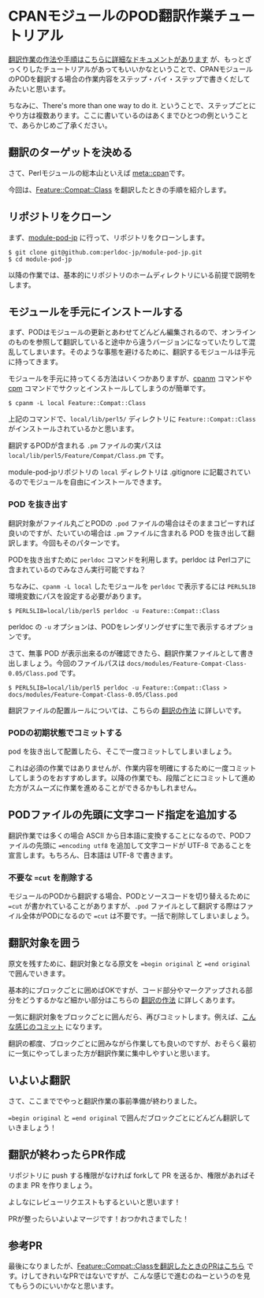 # CPANモジュールのPOD翻訳作業チュートリアル

[翻訳作業の作法や手順はこちらに詳細なドキュメントがあります](https://perldoc.jp/manners) が、もっとざっくりしたチュートリアルがあってもいいかなということで、CPANモジュールのPODを翻訳する場合の作業内容をステップ・バイ・ステップで書きくだしてみたいと思います。

ちなみに、There's more than one way to do it. ということで、ステップごとにやり方は複数あります。ここに書いているのはあくまでひとつの例ということで、あらかじめご了承ください。

## 翻訳のターゲットを決める

さて、Perlモジュールの総本山といえば [meta::cpan](https://metacpan.org/)です。

今回は、[Feature::Compat::Class](https://metacpan.org/pod/Feature::Compat::Class) を翻訳したときの手順を紹介します。

## リポジトリをクローン

まず、[module-pod-jp](https://github.com/perldoc-jp/module-pod-jp) に行って、リポジトリをクローンします。

```
$ git clone git@github.com:perldoc-jp/module-pod-jp.git
$ cd module-pod-jp
```

以降の作業では、基本的にリポジトリのホームディレクトリにいる前提で説明をします。

## モジュールを手元にインストールする

まず、PODはモジュールの更新とあわせてどんどん編集されるので、オンラインのものを参照して翻訳していると途中から違うバージョンになっていたりして混乱してしまいます。そのような事態を避けるために、翻訳するモジュールは手元に持ってきます。

モジュールを手元に持ってくる方法はいくつかありますが、[cpanm](https://metacpan.org/dist/App-cpanminus/view/bin/cpanm) コマンドや [cpm](https://metacpan.org/dist/App-cpm/view/script/cpm) コマンドでサクッとインストールしてしまうのが簡単です。

```
$ cpanm -L local Feature::Compat::Class
```

上記のコマンドで、`local/lib/perl5/` ディレクトリに `Feature::Compat::Class` がインストールされているかと思います。

翻訳するPODが含まれる `.pm` ファイルの実パスは `local/lib/perl5/Feature/Compat/Class.pm` です。

module-pod-jpリポジトリの `local` ディレクトリは .gitignore に記載されているのでモジュールを自由にインストールできます。

### POD を抜き出す

翻訳対象がファイル丸ごとPODの `.pod` ファイルの場合はそのままコピーすれば良いのですが、たいていの場合は `.pm` ファイルに含まれる POD を抜き出して翻訳します。今回もそのパターンです。

PODを抜き出すために `perldoc` コマンドを利用します。perldoc は Perlコアに含まれているのでみなさん実行可能ですね？

ちなみに、`cpanm -L local` したモジュールを `perldoc` で表示するには `PERL5LIB` 環境変数にパスを設定する必要があります。

```
$ PERL5LIB=local/lib/perl5 perldoc -u Feature::Compat::Class
```

perldoc の `-u` オプションは、PODをレンダリングせずに生で表示するオプションです。

さて、無事 POD が表示出来るのが確認できたら、翻訳作業ファイルとして書き出しましょう。今回のファイルパスは `docs/modules/Feature-Compat-Class-0.05/Class.pod` です。

```
$ PERL5LIB=local/lib/perl5 perldoc -u Feature::Compat::Class > docs/modules/Feature-Compat-Class-0.05/Class.pod
```

翻訳ファイルの配置ルールについては、こちらの [翻訳の作法](https://perldoc.jp/manners) に詳しいです。

### PODの初期状態でコミットする

pod を抜き出して配置したら、そこで一度コミットしてしまいましょう。

これは必須の作業ではありませんが、作業内容を明確にするために一度コミットしてしまうのをおすすめします。以降の作業でも、段階ごとにコミットして進めた方がスムーズに作業を進めることができるかもしれません。

## PODファイルの先頭に文字コード指定を追加する

翻訳作業では多くの場合 ASCII から日本語に変換することになるので、PODファイルの先頭に `=encoding utf8` を追加して文字コードが UTF-8 であることを宣言します。もちろん、日本語は UTF-8 で書きます。

### 不要な `=cut` を削除する

モジュールのPODから翻訳する場合、PODとソースコードを切り替えるために `=cut` が書かれていることがありますが、`.pod` ファイルとして翻訳する際はファイル全体がPODになるので `=cut` は不要です。一括で削除してしまいましょう。


## 翻訳対象を囲う

原文を残すために、翻訳対象となる原文を `=begin original` と `=end original` で囲んでいきます。

基本的にブロックごとに囲めばOKですが、コード部分やマークアップされる部分をどうするかなど細かい部分はこちらの [翻訳の作法](https://perldoc.jp/manners#code_translation) に詳しくあります。

一気に翻訳対象をブロックごとに囲んだら、再びコミットします。例えば、[こんな感じのコミット](https://github.com/perldoc-jp/module-pod-jp/pull/16/commits/867ece182d5e37a856412ae496cd773f25df76ba) になります。

翻訳の都度、ブロックごとに囲みながら作業しても良いのですが、おそらく最初に一気にやってしまった方が翻訳作業に集中しやすいと思います。

## いよいよ翻訳

さて、ここまででやっと翻訳作業の事前準備が終わりました。

`=begin original` と `=end original` で囲んだブロックごとにどんどん翻訳していきましょう！

## 翻訳が終わったらPR作成

リポジトリに push する権限がなければ forkして PR を送るか、権限があればそのまま PR を作りましょう。

よしなにレビューリクエストもするといいと思います！

PRが整ったらいよいよマージです！おつかれさまでした！

## 参考PR

最後になりましたが、[Feature::Compat::Classを翻訳したときのPRはこちら](https://github.com/perldoc-jp/module-pod-jp/pull/16) です。けしてきれいなPRではないですが、こんな感じで進むのねーというのを見てもらうのにいいかなと思います。

